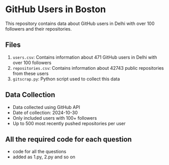 # GitHub Users in Boston

This repository contains data about GitHub users in Delhi with over 100 followers and their repositories.

## Files

1. `users.csv`: Contains information about 471 GitHub users in Delhi with over 100 followers
2. `repositories.csv`: Contains information about 42743 public repositories from these users
3. `gitscrap.py`: Python script used to collect this data

## Data Collection

- Data collected using GitHub API
- Date of collection: 2024-10-30
- Only included users with 100+ followers
- Up to 500 most recently pushed repositories per user

## All the required code for each question 
- code for all the questions
- added as 1.py, 2.py and so on
